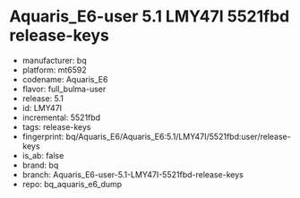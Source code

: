 # Aquaris_E6-user 5.1 LMY47I 5521fbd release-keys
- manufacturer: bq
- platform: mt6592
- codename: Aquaris_E6
- flavor: full_bulma-user
- release: 5.1
- id: LMY47I
- incremental: 5521fbd
- tags: release-keys
- fingerprint: bq/Aquaris_E6/Aquaris_E6:5.1/LMY47I/5521fbd:user/release-keys
- is_ab: false
- brand: bq
- branch: Aquaris_E6-user-5.1-LMY47I-5521fbd-release-keys
- repo: bq_aquaris_e6_dump
